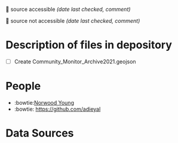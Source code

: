 💚 source accessible *(date last checked, comment)*

💩 source not accessible *(date last checked, comment)*


# Description of files in depository
* [ ] Create Community_Monitor_Archive2021.geojson 

# People
- :bowtie:[Norwood Young](https://github.com/j-norwood-young/)
- :bowtie: https://github.com/adieyal

# Data Sources






